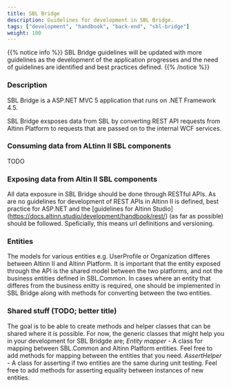 ```yaml
---
title: SBL Bridge
description: Guidelines for development in SBL Bridge.
tags: ["development", "handbook", "back-end", "sbl-bridge"]
weight: 100
---
```


{{% notice info %}}
SBL Bridge guidelines will be updated with more guidelines as the development of the application progresses and the need of guidelines are identified and best practices defined.
{{% /notice %}}

### Description 
SBL Bridge is a ASP.NET MVC 5 application that runs on .NET Framework 4.5. 

SBL Bridge exsposes data from SBL by converting REST API requests from Altinn Platform to requests that are passed on to the internal WCF services.  

### Consuming data from ALtinn II SBL components
TODO

### Exposing data from Altin II SBL components
All data exposure in SBL Bridge should be done through RESTful APIs. As are no guidelines for development of REST APIs in Altinn II is defined, best practice for ASP.NET and the [guidelines for Altinn Studio] (https://docs.altinn.studio/development/handbook/rest/) (as far as possible) should be followed.
Speficially, this means url definitions and versioning.  

### Entities
The models for various entities e.g. UserProfile or Organization differes between Altinn II and Altinn Platform. It is important that the entity exposed through the API is the shared model between the two platforms, and not the business entities defined in SBL.Common.
In cases where an entity that differes from the business enitty is required, one should be implemented in SBL Bridge along with methods for converting between the two entities. 

### Shared stuff (TODO; better title)
The goal is to be able to create methods and helper classes that can be shared where it is possible. For now, the generic classes that might help you in your development for SBL Bridgde are;
*Entity mapper* - A class for mapping between SBL.Common and Altinn Platform entities. Feel free to add methods for mapping between the entities that you need.
*AssertHelper* - A class for asserting if two entities are the same during unit testing. Feel free to add methods for asserting equality between instances of new entities.